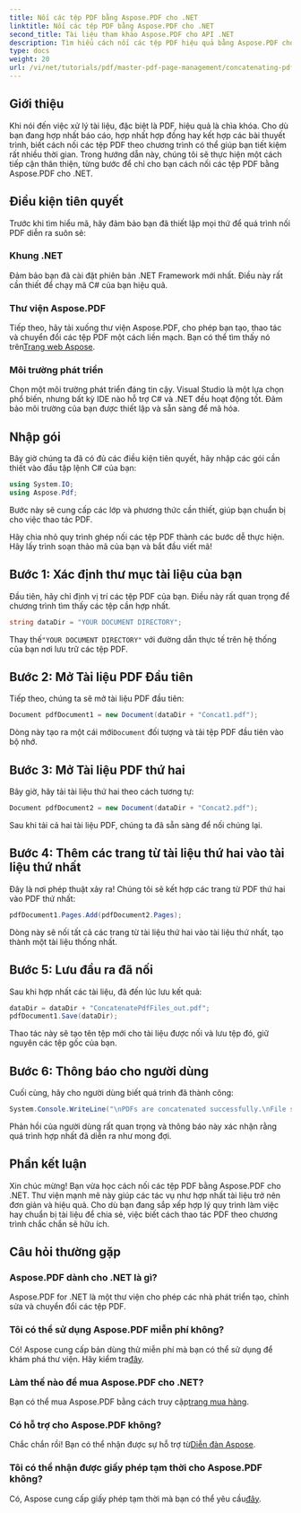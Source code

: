 ```yaml
---
title: Nối các tệp PDF bằng Aspose.PDF cho .NET
linktitle: Nối các tệp PDF bằng Aspose.PDF cho .NET
second_title: Tài liệu tham khảo Aspose.PDF cho API .NET
description: Tìm hiểu cách nối các tệp PDF hiệu quả bằng Aspose.PDF cho .NET với hướng dẫn toàn diện này. Làm theo hướng dẫn từng bước của chúng tôi để hợp nhất liền mạch các báo cáo, hợp đồng.
type: docs
weight: 20
url: /vi/net/tutorials/pdf/master-pdf-page-management/concatenating-pdf-files/
---
```

## Giới thiệu

Khi nói đến việc xử lý tài liệu, đặc biệt là PDF, hiệu quả là chìa khóa. Cho dù bạn đang hợp nhất báo cáo, hợp nhất hợp đồng hay kết hợp các bài thuyết trình, biết cách nối các tệp PDF theo chương trình có thể giúp bạn tiết kiệm rất nhiều thời gian. Trong hướng dẫn này, chúng tôi sẽ thực hiện một cách tiếp cận thân thiện, từng bước để chỉ cho bạn cách nối các tệp PDF bằng Aspose.PDF cho .NET.

## Điều kiện tiên quyết

Trước khi tìm hiểu mã, hãy đảm bảo bạn đã thiết lập mọi thứ để quá trình nối PDF diễn ra suôn sẻ:

### Khung .NET

Đảm bảo bạn đã cài đặt phiên bản .NET Framework mới nhất. Điều này rất cần thiết để chạy mã C# của bạn hiệu quả.

### Thư viện Aspose.PDF

 Tiếp theo, hãy tải xuống thư viện Aspose.PDF, cho phép bạn tạo, thao tác và chuyển đổi các tệp PDF một cách liền mạch. Bạn có thể tìm thấy nó trên[Trang web Aspose](https://releases.aspose.com/pdf/net/).

### Môi trường phát triển

Chọn một môi trường phát triển đáng tin cậy. Visual Studio là một lựa chọn phổ biến, nhưng bất kỳ IDE nào hỗ trợ C# và .NET đều hoạt động tốt. Đảm bảo môi trường của bạn được thiết lập và sẵn sàng để mã hóa.

## Nhập gói

Bây giờ chúng ta đã có đủ các điều kiện tiên quyết, hãy nhập các gói cần thiết vào đầu tập lệnh C# của bạn:

```csharp
using System.IO;
using Aspose.Pdf;
```

Bước này sẽ cung cấp các lớp và phương thức cần thiết, giúp bạn chuẩn bị cho việc thao tác PDF.

Hãy chia nhỏ quy trình ghép nối các tệp PDF thành các bước dễ thực hiện. Hãy lấy trình soạn thảo mã của bạn và bắt đầu viết mã!

## Bước 1: Xác định thư mục tài liệu của bạn

Đầu tiên, hãy chỉ định vị trí các tệp PDF của bạn. Điều này rất quan trọng để chương trình tìm thấy các tệp cần hợp nhất.

```csharp
string dataDir = "YOUR DOCUMENT DIRECTORY";
```

 Thay thế`"YOUR DOCUMENT DIRECTORY"` với đường dẫn thực tế trên hệ thống của bạn nơi lưu trữ các tệp PDF.

## Bước 2: Mở Tài liệu PDF Đầu tiên

Tiếp theo, chúng ta sẽ mở tài liệu PDF đầu tiên:

```csharp
Document pdfDocument1 = new Document(dataDir + "Concat1.pdf");
```

 Dòng này tạo ra một cái mới`Document` đối tượng và tải tệp PDF đầu tiên vào bộ nhớ.

## Bước 3: Mở Tài liệu PDF thứ hai

Bây giờ, hãy tải tài liệu thứ hai theo cách tương tự:

```csharp
Document pdfDocument2 = new Document(dataDir + "Concat2.pdf");
```

Sau khi tải cả hai tài liệu PDF, chúng ta đã sẵn sàng để nối chúng lại.

## Bước 4: Thêm các trang từ tài liệu thứ hai vào tài liệu thứ nhất

Đây là nơi phép thuật xảy ra! Chúng tôi sẽ kết hợp các trang từ PDF thứ hai vào PDF thứ nhất:

```csharp
pdfDocument1.Pages.Add(pdfDocument2.Pages);
```

Dòng này sẽ nối tất cả các trang từ tài liệu thứ hai vào tài liệu thứ nhất, tạo thành một tài liệu thống nhất.

## Bước 5: Lưu đầu ra đã nối

Sau khi hợp nhất các tài liệu, đã đến lúc lưu kết quả:

```csharp
dataDir = dataDir + "ConcatenatePdfFiles_out.pdf";
pdfDocument1.Save(dataDir);
```

Thao tác này sẽ tạo tên tệp mới cho tài liệu được nối và lưu tệp đó, giữ nguyên các tệp gốc của bạn.

## Bước 6: Thông báo cho người dùng

Cuối cùng, hãy cho người dùng biết quá trình đã thành công:

```csharp
System.Console.WriteLine("\nPDFs are concatenated successfully.\nFile saved at " + dataDir);
```

Phản hồi của người dùng rất quan trọng và thông báo này xác nhận rằng quá trình hợp nhất đã diễn ra như mong đợi.

## Phần kết luận

Xin chúc mừng! Bạn vừa học cách nối các tệp PDF bằng Aspose.PDF cho .NET. Thư viện mạnh mẽ này giúp các tác vụ như hợp nhất tài liệu trở nên đơn giản và hiệu quả. Cho dù bạn đang sắp xếp hợp lý quy trình làm việc hay chuẩn bị tài liệu để chia sẻ, việc biết cách thao tác PDF theo chương trình chắc chắn sẽ hữu ích.

## Câu hỏi thường gặp

### Aspose.PDF dành cho .NET là gì?  
Aspose.PDF for .NET là một thư viện cho phép các nhà phát triển tạo, chỉnh sửa và chuyển đổi các tệp PDF.

### Tôi có thể sử dụng Aspose.PDF miễn phí không?  
 Có! Aspose cung cấp bản dùng thử miễn phí mà bạn có thể sử dụng để khám phá thư viện. Hãy kiểm tra[đây](https://releases.aspose.com/).

### Làm thế nào để mua Aspose.PDF cho .NET?  
 Bạn có thể mua Aspose.PDF bằng cách truy cập[trang mua hàng](https://purchase.aspose.com/buy).

### Có hỗ trợ cho Aspose.PDF không?  
Chắc chắn rồi! Bạn có thể nhận được sự hỗ trợ từ[Diễn đàn Aspose](https://forum.aspose.com/c/pdf/10).

### Tôi có thể nhận được giấy phép tạm thời cho Aspose.PDF không?  
 Có, Aspose cung cấp giấy phép tạm thời mà bạn có thể yêu cầu[đây](https://purchase.aspose.com/temporary-license/).
